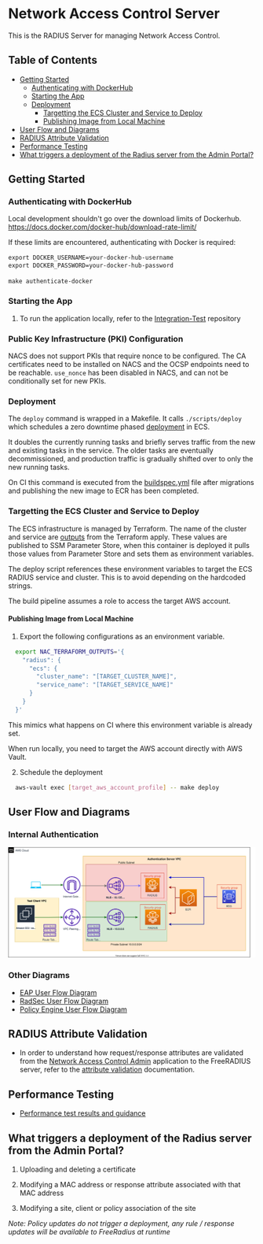 # Network Access Control Server

This is the RADIUS Server for managing Network Access Control.

## Table of Contents

- [Getting Started](#getting-started)
  - [Authenticating with DockerHub](#authenticating-with-dockerhub)
  - [Starting the App](#starting-the-app)
  - [Deployment](#deployment)
    - [Targetting the ECS Cluster and Service to Deploy](#targetting-the-ecs-cluster-and-service-to-deploy)
    - [Publishing Image from Local Machine](#publishing-image-from-local-machine)
- [User Flow and Diagrams](#user-flow-and-diagrams)
- [RADIUS Attribute Validation](#radius-attribute-validation)
- [Performance Testing](#performance-testing)
- [What triggers a deployment of the Radius server from the Admin Portal?](#what-triggers-a-deployment-of-the-radius-server-from-the-admin-portal)

## Getting Started

### Authenticating with DockerHub


Local development shouldn't go over the download limits of Dockerhub.
https://docs.docker.com/docker-hub/download-rate-limit/

If these limits are encountered, authenticating with Docker is required:

```
export DOCKER_USERNAME=your-docker-hub-username
export DOCKER_PASSWORD=your-docker-hub-password

make authenticate-docker
```

### Starting the App

1. To run the application locally, refer to the [Integration-Test](https://github.com/ministryofjustice/network-access-control-integration-tests) repository

### Public Key Infrastructure (PKI) Configuration

NACS does not support PKIs that require nonce to be configured. The CA certificates need to be installed on NACS and the OCSP endpoints need to be reachable. 
`use_nonce` has been disabled in NACS, and can not be conditionally set for new PKIs.
### Deployment

The `deploy` command is wrapped in a Makefile. It calls `./scripts/deploy` which schedules a zero downtime phased [deployment](https://docs.aws.amazon.com/AmazonECS/latest/developerguide/update-service.html) in ECS.

It doubles the currently running tasks and briefly serves traffic from the new and existing tasks in the service.
The older tasks are eventually decommissioned, and production traffic is gradually shifted over to only the new running tasks.

On CI this command is executed from the [buildspec.yml](./buildspec.yml) file after migrations and publishing the new image to ECR has been completed.

### Targetting the ECS Cluster and Service to Deploy

The ECS infrastructure is managed by Terraform. The name of the cluster and service are [outputs](https://www.terraform.io/docs/configuration/outputs.html) from the Terraform apply. These values are published to SSM Parameter Store, when this container is deployed it pulls those values from Parameter Store and sets them as environment variables.

The deploy script references these environment variables to target the ECS RADIUS service and cluster. This is to avoid depending on the hardcoded strings.

The build pipeline assumes a role to access the target AWS account.

#### Publishing Image from Local Machine

1. Export the following configurations as an environment variable.

```bash
  export NAC_TERRAFORM_OUTPUTS='{
    "radius": {
      "ecs": {
        "cluster_name": "[TARGET_CLUSTER_NAME]",
        "service_name": "[TARGET_SERVICE_NAME]"
      }
    }
  }'
```

This mimics what happens on CI where this environment variable is already set.

When run locally, you need to target the AWS account directly with AWS Vault.

2. Schedule the deployment

```bash
  aws-vault exec [target_aws_account_profile] -- make deploy
```

## User Flow and Diagrams

### Internal Authentication
![internal_authentication](./docs/diagrams/internal_authentication.drawio.svg)
### Other Diagrams
- [EAP User Flow Diagram](/docs/eap_user_flow_diagram.md)
- [RadSec User Flow Diagram](/docs/radsec_user_flow_diagram.md)
- [Policy Engine User Flow Diagram](/docs/policy_engine_document.md)

## RADIUS Attribute Validation

- In order to understand how request/response attributes are validated from the
[Network Access Control Admin](https://github.com/ministryofjustice/network-access-control-admin)
application to the FreeRADIUS server, refer to the
[attribute validation](/docs/attribute_validation.md) documentation.

## Performance Testing
- [Performance test results and guidance](/docs/performance_testing_document.md)

## What triggers a deployment of the Radius server from the Admin Portal?

1.  Uploading and deleting a certificate

2.  Modifying a MAC address or response attribute associated with that MAC address

3.  Modifying a site, client or policy association of the site

*Note: Policy updates do not trigger a deployment, any rule / response updates will be available to FreeRadius at runtime*
